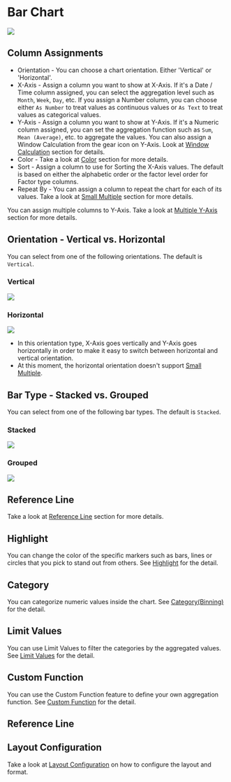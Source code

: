 # Bar Chart

![](images/bar.png)

## Column Assignments

* Orientation - You can choose a chart orientation. Either 'Vertical' or 'Horizontal'.
* X-Axis - Assign a column you want to show at X-Axis. If it's a Date / Time column assigned, you can select the aggregation level such as `Month`, `Week`, `Day`, etc. If you assign a Number column, you can choose either `As Number` to treat values as continuous values or `As Text` to treat values as categorical values.  
* Y-Axis - Assign a column you want to show at Y-Axis. If it's a Numeric column assigned, you can set the aggregation function such as `Sum`, `Mean (Average)`, etc. to aggregate the values. You can also assign a Window Calculation from the gear icon on Y-Axis. Look at [Window Calculation](window-calc.md) section for details.  
* Color - Take a look at [Color](color.md) section for more details.
* Sort - Assign a column to use for Sorting the X-Axis values. The default is based on either the alphabetic order or the factor level order for Factor type columns.
* Repeat By - You can assign a column to repeat the chart for each of its values. Take a look at [Small Multiple](small-multiple.md) section for more details.

You can assign multiple columns to Y-Axis. Take a look at [Multiple Y-Axis](multi-y.md) section for more details.

## Orientation - Vertical vs. Horizontal

You can select from one of the following orientations. The default is `Vertical`.

### Vertical

![](images/bar-vertical.png)


### Horizontal

![](images/bar-horiz.png)

* In this orientation type, X-Axis goes vertically and Y-Axis goes horizontally in order to make it easy to switch between horizontal and vertical orientation.
* At this moment, the horizontal orientation doesn't support [Small Multiple](small-multiple.md). 


## Bar Type - Stacked vs. Grouped

You can select from one of the following bar types. The default is `Stacked`.

### Stacked

![](images/bar-stacked.png)

### Grouped

![](images/bar-grouped.png)



## Reference Line

Take a look at [Reference Line](reference-line.md) section for more details.



## Highlight 

You can change the color of the specific markers such as bars, lines or circles that you pick to stand out from others. See [Highlight](highlight.md) for the detail. 

## Category 

You can categorize numeric values inside the chart. See [Category(Binning)](category.md) for the detail.

## Limit Values

You can use Limit Values to filter the categories by the aggregated values. See [Limit Values](limit.md) for the detail.

## Custom Function

You can use the Custom Function feature to define your own aggregation function. See [Custom Function](custom-function.md) for the detail.

## Reference Line 


## Layout Configuration

Take a look at [Layout Configuration](layout.md) on how to configure the layout and format. 
